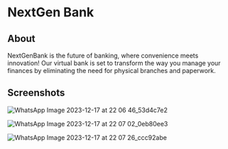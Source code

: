 # NextGen Bank

## About 
<p>NextGenBank is the future of banking, where convenience meets innovation! Our virtual bank is set to transform the way you manage your finances by eliminating the need for physical branches and paperwork.</p>

## Screenshots
![WhatsApp Image 2023-12-17 at 22 06 46_53d4c7e2](https://github.com/AdityaSingh2005/Virtual-Bank---VR-Blockchain-WebDev/assets/103613774/c9213f35-500c-44eb-ab5b-7628a117d903)

![WhatsApp Image 2023-12-17 at 22 07 02_0eb80ee3](https://github.com/AdityaSingh2005/Virtual-Bank---VR-Blockchain-WebDev/assets/103613774/605a060a-62a2-4b12-8637-917523944ac7)

![WhatsApp Image 2023-12-17 at 22 07 26_ccc92abe](https://github.com/AdityaSingh2005/Virtual-Bank---VR-Blockchain-WebDev/assets/103613774/e8d1b089-b565-4037-8316-2a505132ffe6)
